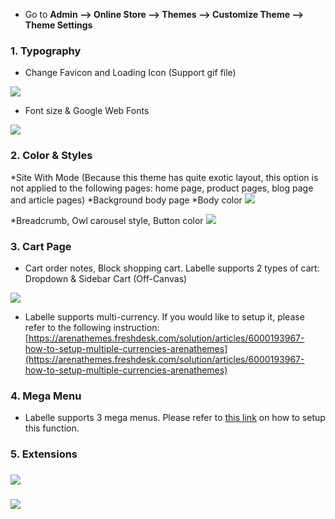 * Go to **Admin --&gt; Online Store --&gt; Themes --&gt; Customize Theme --&gt; Theme Settings**

### 1. Typography
*    Change Favicon and Loading Icon (Support gif file)


![](/assets/typography-1.png)

*    Font size & Google Web Fonts


![](/assets/typography-2.png)

### 2. Color & Styles
*Site With Mode (Because this theme has quite exotic layout, this option is not applied to the following pages: home page, product pages, blog page and article pages)
*Background body page
*Body color
![](/assets/color-style-1.png)

*Breadcrumb, Owl carousel style, Button color
![](/assets/color-style-2.png)


### 3. Cart Page

* Cart order notes, Block shopping cart. Labelle supports 2 types of cart: Dropdown & Sidebar Cart \(Off-Canvas\)

![](/assets/cart.jpg)

* Labelle supports multi-currency. If you would like to setup it, please refer to the following instruction: [https://arenathemes.freshdesk.com/solution/articles/6000193967-how-to-setup-multiple-currencies-arenathemes](https://arenathemes.freshdesk.com/solution/articles/6000193967-how-to-setup-multiple-currencies-arenathemes)

### 4. Mega Menu

* Labelle supports 3 mega menus. Please refer to [this link](https://arenathemes.freshdesk.com/solution/articles/6000178155-how-to-setup-mega-menu-arenathemes) on how to setup this function.



### 5. Extensions

### ![](/assets/extension-1.jpg)
### ![](/assets/extension-1-b.jpg)   



